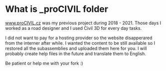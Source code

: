 # What is \_proCIVIL folder

www.proCIVIL.cz was my previous project during 2018 - 2021. Those days I worked as a road designer and I used Civil 3D for every day tasks.

I did not want to pay for a hosting provider so the website disapperared from the interner after while. I wanted the content to be still available so I restored all the subassemblies and uploaded them here for you. I will probably create help files in the future and translate them to English.

Be patient or help me with your fork :)
